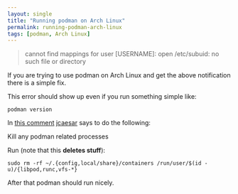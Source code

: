 ```yaml
---
layout: single
title: "Running podman on Arch Linux"
permalink: running-podman-arch-linux
tags: [podman, Arch Linux]
---
```


> cannot find mappings for user [USERNAME]: open /etc/subuid: no such file or directory

If you are trying to use podman on Arch Linux and get the above notification there is a simple fix.

This error should show up even if you run something simple like:

```
podman version
```

In [this comment](https://github.com/containers/libpod/issues/2542#issuecomment-512634229) [jcaesar](https://github.com/jcaesar) says to do the following:

Kill any podman related processes

Run (note that this **deletes stuff**):

```
sudo rm -rf ~/.{config,local/share}/containers /run/user/$(id -u)/{libpod,runc,vfs-*}
```

After that podman should run nicely.

